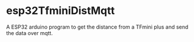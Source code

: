 # esp32TfminiDistMqtt
A ESP32 arduino program to get the distance from a TFmini plus and send the data over mqtt.
